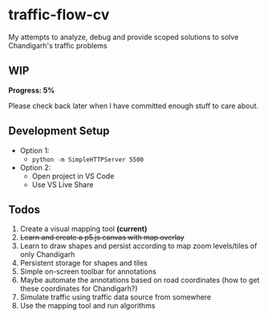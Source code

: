 # traffic-flow-cv
My attempts to analyze, debug and provide scoped solutions to solve Chandigarh's traffic problems

## WIP
**Progress: 5%**

Please check back later when I have committed enough stuff to care about.

## Development Setup
- Option 1:
  - `python -m SimpleHTTPServer 5500`
- Option 2:
  - Open project in VS Code
  - Use VS Live Share

## Todos
1. Create a visual mapping tool **(current)**
  1. ~~Learn and create a p5.js canvas with map overlay~~
  2. Learn to draw shapes and persist according to map zoom levels/tiles of only Chandigarh
  3. Persistent storage for shapes and tiles
  4. Simple on-screen toolbar for annotations
  5. Maybe automate the annotations based on road coordinates (how to get these coordinates for Chandigarh?)
2. Simulate traffic using traffic data source from somewhere
3. Use the mapping tool and run algorithms
